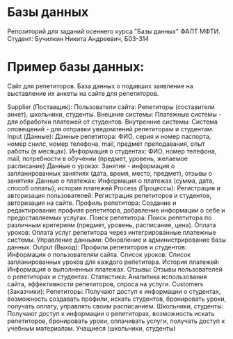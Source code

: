 # Базы данных
Репозиторий для заданий осеннего курса "Базы данных" ФАЛТ МФТИ.
Студент: Бучилкин Никита Андреевич, Б03-314


# Пример базы данных:

Сайт для репетиторов.
База данных о подавших заявление на выставление их анкеты на сайте для репетиторов.

Supplier (Поставщик):
                Пользователи сайта: 
                  Репетиторы (составители анкет), школьники, студенты.
                Внешние системы:
                  Платежные системы - для обработки платежей от студентов.
                Внутренние системы:
                  Система оповещений - для отправки уведомлений репетиторам и студентам.
Input (Данные): Данные репетитора: ФИО, серия и номер паспорта, номер снилс, номер телефона, mail, предмет преподавания, опыт работы (в месяцах).
                Информация о студентах: ФИО, номер телефона, mail, потребности в обучении (предмет, уровень, желаемое расписание)
                Данные о уроках: Занятия - информация о запланированных занятиях (дата, время, место, предмет), отзывы о занятиях
                Данные о платежах: Информация о платежах (сумма, дата, способ оплаты), история платежей
Process (Процессы):
                Регистрация и авторизация пользователей: Регистрация репетиторов и студентов, авторизация на сайте.
                Профиль репетитора: Создание и редактирование профиля репетитора, добавление информации о себе и предоставляемых услугах.
                Поиск репетитора: Поиск репетитора по различным критериям (предмет, уровень, расписание, цена).
                Оплата уроков: Оплата услуг репетитора через интегрированные платежные системы.
                Управление данными: Обновление и администрирование базы данных.
Output (Выход):
                Профили репетиторов и студентов: Информация о пользователям сайта.
                Список уроков: Список запланированных уроков для каждого репетитора.
                История платежей: Информация о выполненных платежах.
                Отзывы: Отзывы пользователей о репетиторах и студентах.
                Статистика: Аналитика использования сайта, эффективности репетиторов, спроса на услуги.
Customers (Заказчики):
                Репетиторы: Получают доступ к информации о студентах, возможность создавать профили,
                            искать студентов, бронировать уроки, получать оплату, управлять своим расписанием.
                Школьники, студенты: Получают доступ к информации о репетиторах, возможность искать репетиторов,
                            бронировать уроки, оплачивать услуги, получать доступ к учебным материалам.
Учащиеся (школьники, студенты)
